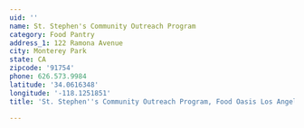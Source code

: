 ```yaml
---
uid: ''
name: St. Stephen's Community Outreach Program
category: Food Pantry
address_1: 122 Ramona Avenue
city: Monterey Park
state: CA
zipcode: '91754'
phone: 626.573.9984
latitude: '34.0616348'
longitude: '-118.1251851'
title: 'St. Stephen''s Community Outreach Program, Food Oasis Los Angeles'

---
```

